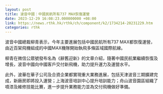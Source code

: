 ```yaml
---
layout: post
title: 波音中國：中國民航所有737 MAX恢復運營
date: 2023-12-29 16:08:23.000000000 +08:00
link: https://news.rthk.hk/rthk/ch/component/k2/1734214-20231229.htm
categories: rthk
---
```


波音中國總裁柳青表示，今年主要進展包括中國民航所有737 MAX都恢復運營，由近百架飛機組成的中國MAX機隊開始執飛多條區域國際航線。

柳青在微信公眾號發布名為《辭舊迎新》的文章介紹，隨著中國民航業繼續恢復及增長，波音中國向中國客戶交付新飛機，助力提升運力及運營水平。

此外，波華在華子公司及合資企業都實現重大業務進展，包括天津波音三期擴建完成，新廠房即將投入運營；上海波音培訓中心提升培訓能力；舟山波音園區組織了噴漆及維修技能比賽，進一步提升業務能力並為交付飛機做好準備。

